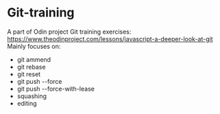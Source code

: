 # Git-training
A part of Odin project Git training exercises: https://www.theodinproject.com/lessons/javascript-a-deeper-look-at-git  
Mainly focuses on:
- git ammend
- git rebase
- git reset
- git push --force
- git push --force-with-lease
- squashing
- editing
